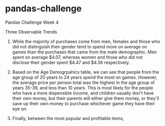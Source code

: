 # pandas-challenge
Pandas Challenge Week 4

Three Observable Trends 
1. While the majority of purchases come from men, females and those who did not distinguish their gender tend to spend more on average on games than the purchases that came from the male demographic. Men spent on average $4.07, whereas women and those who did not disclose their gender spent $4.47 and $4.56 respectively.

2. Based on the Age Demogrpahics table, we can see that people from the age group of 20 years to 24 years spend the most on games. However, the average price per person total was the highest in the age group of years 35-39, and less than 10 years. This is most likely for the people who have a more dispensible income, and children usually don't have their own money, but their parents will either give them money, or they'll save up their own money to purchase whichever game they have their eye on. 

3. Finally, between the most popular and profitable items, 
